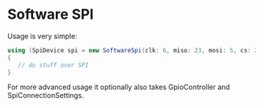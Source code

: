 ﻿# Software SPI

Usage is very simple:

```csharp
using (SpiDevice spi = new SoftwareSpi(clk: 6, miso: 23, mosi: 5, cs: 24))
{
   // do stuff over SPI
}
```

For more advanced usage it optionally also takes GpioController and SpiConnectionSettings.
